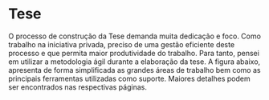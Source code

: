 Tese
==============

O processo de construção da Tese demanda muita dedicação e foco. Como trabalho na iniciativa privada, preciso de uma gestão eficiente deste processo e que permita maior produtividade do trabalho. Para tanto, pensei em utilizar a metodologia ágil durante a elaboração da tese. A figura abaixo, apresenta de forma simplificada as grandes áreas de trabalho bem como as principais ferramentas utilizadas como suporte. Maiores detalhes podem ser encontrados nas respectivas páginas. 

